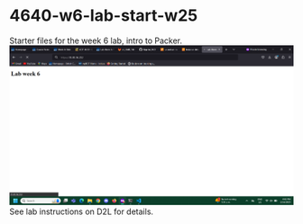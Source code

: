 # 4640-w6-lab-start-w25

Starter files for the week 6 lab, intro to Packer.
![image](./Screenshot%202025-02-14%20164215.png)
See lab instructions on D2L for details.
